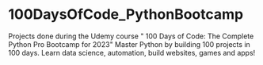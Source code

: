 # 100DaysOfCode_PythonBootcamp
Projects done during the Udemy course " 100 Days of Code: The Complete Python Pro Bootcamp for 2023" Master Python by building 100 projects in 100 days. Learn data science, automation, build websites, games and apps!

